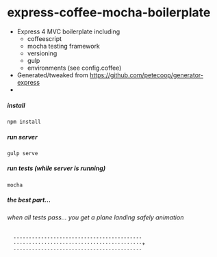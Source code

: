 # express-coffee-mocha-boilerplate
- Express 4 MVC boilerplate including 
  - coffeescript
  - mocha testing framework
  - versioning
  - gulp
  - environments (see config.coffee)
- Generated/tweaked from https://github.com/petecoop/generator-express
- 
##### install
```
npm install
```

##### run server
```
gulp serve
```

##### run tests (while server is running)
```
mocha
```

##### the best part... 
###### when all tests pass... you get a plane landing safely animation
```
  ------------------------------------------
  ⋅⋅⋅⋅⋅⋅⋅⋅⋅⋅⋅⋅⋅⋅⋅⋅⋅⋅⋅⋅⋅⋅⋅⋅⋅⋅⋅⋅⋅⋅⋅⋅⋅⋅⋅⋅⋅⋅⋅⋅⋅⋅✈
  ------------------------------------------
```

